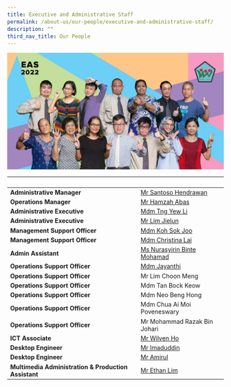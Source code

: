 ```yaml
---
title: Executive and Administrative Staff
permalink: /about-us/our-people/executive-and-administrative-staff/
description: ""
third_nav_title: Our People
---
```

![Executive and Administrative Staff](/images/EAS.jpeg)

|&nbsp;|&nbsp;|
|-------------------------------------------------|----------------------------|
|<strong>Administrative Manager</strong>|<a href="mailto:Santoso_HENDRAWAN@moe.edu.sg">Mr Santoso Hendrawan</a>|
|<strong>Operations Manager</strong>|<a href="mailto:hamzah_abas@moe.edu.sg">Mr Hamzah Abas</a>|
|<strong>Administrative Executive</strong>|<a href="mailto:tng_yew_li@moe.edu.sg">Mdm Tng Yew Li</a>|
|<strong>Administrative Executive</strong>|<a href="mailto:lim_jielun@moe.edu.sg">Mr Lim Jielun</a>|
|<strong>Management Support Officer</strong>|<a href="mailto:koh_sok_joo@moe.edu.sg">Mdm Koh Sok Joo</a>|
|<strong>Management Support Officer</strong>|<a href="mailto:lai_siew_lan_christina@moe.edu.sg">Mdm Christina Lai</a>|
|<strong>Admin Assistant</strong>|<a href="mailto:nurasyirin_mohamad@moe.edu.sg">Ms Nurasyirin Binte Mohamad</a>|
|<strong>Operations Support Officer</strong>|<a href="mailto:jayanthi_jegannan@moe.edu.sg">Mdm Jayanthi</a>|
|<strong>Operations Support Officer<strong>|Mr Lim Choon Meng|
|<strong>Operations Support Officer<strong>|Mdm Tan Bock Keow|
|<strong>Operations Support Officer</strong>|Mdm Neo Beng Hong|
|<strong>Operations Support Officer</strong>|Mdm Chua Ai Moi Poveneswary|
|<strong>Operations Support Officer</strong>|Mr Mohammad Razak Bin Johari|
|<strong>ICT Associate</strong>|<a href="mailto:ho_wilven@moe.edu.sg">Mr Wilven Ho</a>|
|<strong>Desktop Engineer</strong>|<a href="mailto:Imaduddin.bin.noordin@ncs.com.sg">Mr Imaduddin</a>|
|<strong>Desktop Engineer</strong>|<a href="mailto:amirulhakim.ahmadhassanayoppan@ncs.com.sg">Mr Amirul</a>|
|<strong>Multimedia Administration & Production Assistant</strong>|<a href="mailto:ethan_lim_chee_yang@moe.edu.sg">Mr Ethan Lim|
